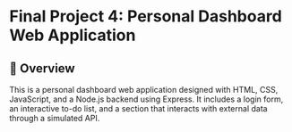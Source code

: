 # Final Project 4: Personal Dashboard Web Application

## 📌 Overview

This is a personal dashboard web application designed with HTML, CSS, JavaScript, and a Node.js backend using Express. It includes a login form, an interactive to-do list, and a section that interacts with external data through a simulated API.
